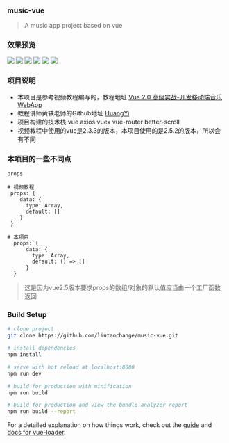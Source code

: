 ### music-vue

> A music app project based on vue

### 效果预览

![](https://music-blog.oss-cn-beijing.aliyuncs.com/20180322181908.png)
![](https://music-blog.oss-cn-beijing.aliyuncs.com/201803221819081.png)
![](https://music-blog.oss-cn-beijing.aliyuncs.com/201803221819082.png)
![](https://music-blog.oss-cn-beijing.aliyuncs.com/201803221819083.png)
![](https://music-blog.oss-cn-beijing.aliyuncs.com/201803221819084.png)
![](https://music-blog.oss-cn-beijing.aliyuncs.com/20180322184219.png)

### 项目说明

- 本项目是参考视频教程编写的，教程地址 [Vue 2.0 高级实战-开发移动端音乐WebApp](https://coding.imooc.com/class/107.html)
- 教程讲师黄轶老师的Github地址 [HuangYi](https://github.com/ustbhuangyi)
- 项目构建的技术栈 vue axios vuex vue-router better-scroll
- 视频教程中使用的vue是2.3.3的版本，本项目使用的是2.5.2的版本，所以会有不同

### 本项目的一些不同点

```
props

# 视频教程
 props: {
    data: {
      type: Array,
      default: []
    }
 }

# 本项目
  props: {
      data: {
        type: Array,
        default: () => []
      }
  }
```
> 这是因为vue2.5版本要求props的数组/对象的默认值应当由一个工厂函数返回

### Build Setup

``` bash
# clone project
git clone https://github.com/liutaochange/music-vue.git

# install dependencies
npm install

# serve with hot reload at localhost:8080
npm run dev

# build for production with minification
npm run build

# build for production and view the bundle analyzer report
npm run build --report
```

For a detailed explanation on how things work, check out the [guide](http://vuejs-templates.github.io/webpack/) and [docs for vue-loader](http://vuejs.github.io/vue-loader).
